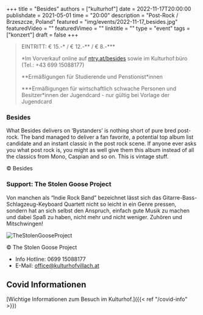 +++
title = "Besides"
authors = ["kulturhof"]
date = 2022-11-17T20:00:00
publishdate = 2021-05-01
time = "20:00"
description = "Post-Rock / Brzeszcze, Poland"
featured = "img/events/2022-11-17_besides.jpg"
featuredVideo = ""
featuredVimeo = ""
linktitle = ""
type = "event"
tags = ["konzert"]
draft = false
+++


> EINTRITT: € 15.-\* / € 12.-\*\* / € 8.-\*\*\*
>
> \*Im Vorverkauf online auf [ntry.at/besides](https://ntry.at/besides) sowie im Kulturhof:büro (Tel.: +43 699 15088177)
> 
> \*\*Ermäßigungen für Studierende und Penstionist\*innen
> 
> \*\*\*Ermäßigungen für wirtschaftlich schwache Personen und Besitzer*innen der Jugendcard - nur gültig bei Vorlage der Jugendcard



### Besides

What Besides delivers on ‘Bystanders’ is nothing short of pure bred post-rock. The band managed to deliver a fan favorite, a potential top album list candidate and an instant classic in the post rock scene. If anyone ever asks you what post rock is, you might as well give them this album instead of all the classics from  Mono, Caspian and so on. This is vintage stuff.

© Besides


### Support: The Stolen Goose Project

Von manchen als “Indie Rock Band” bezeichnet lässt sich das Gitarre-Bass-Schlagzeug-Keyboard Quartett nicht so leicht in ein Genre pressen, sondern hat an sich selbst den Anspruch, einfach gute Musik zu machen und dabei Spaß zu haben, nicht mehr und nicht weniger. Zuhören und Mitschwingen!

![TheStolenGooseProject](/img/events/2022-11-17_TheStolenGooseProject_c_TheStolenGooseProject.jpg)

© The Stolen Goose Project

- Info Hotline: 0699 15088177 
- E-Mail: office@kulturhofvillach.at

## Covid Informationen

[Wichtige Informationen zum Besuch im Kulturhof.]({{< ref "/covid-info" >}})
